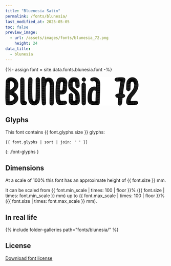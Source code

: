 ```yaml
---
title: "Bluenesia Satin"
permalink: /fonts/blunesia/
last_modified_at: 2025-05-05
toc: false
preview_image:
  - url: /assets/images/fonts/blunesia_72.png
    height: 24
data_title:
  - blunesia
---
```

{%- assign font = site.data.fonts.blunesia.font -%}

![Blunesia](/assets/images/fonts/blunesia_72.png)

## Glyphs

This font contains {{ font.glyphs.size }} glyphs:

```
{{ font.glyphs | sort | join: ' ' }}
```
{: .font-glyphs }

## Dimensions

At a scale of 100% this font has an approximate height of {{ font.size }} mm. 

It can be scaled from {{ font.min_scale | times: 100 | floor }}% ({{ font.size | times: font.min_scale }} mm)
up to {{ font.max_scale | times: 100 | floor }}% ({{ font.size | times: font.max_scale }} mm).

## In real life

{% include folder-galleries path="fonts/blunesia/" %}

## License

[Download font license](https://github.com/inkstitch/inkstitch/tree/main/fonts/blunesia/LICENSE)
